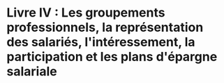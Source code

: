 # Livre IV : Les groupements professionnels, la représentation des salariés, l'intéressement, la participation et les plans d'épargne salariale

